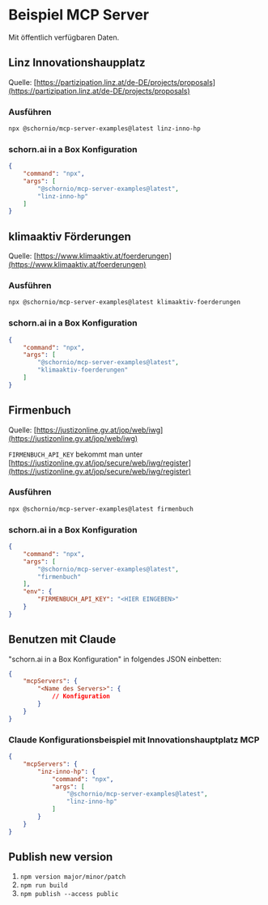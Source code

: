 # Beispiel MCP Server

Mit öffentlich verfügbaren Daten.

## Linz Innovationshaupplatz

Quelle: [https://partizipation.linz.at/de-DE/projects/proposals](https://partizipation.linz.at/de-DE/projects/proposals)

### Ausführen

```bash
npx @schornio/mcp-server-examples@latest linz-inno-hp
```

### schorn.ai in a Box Konfiguration

```json
{
    "command": "npx",
    "args": [
        "@schornio/mcp-server-examples@latest",
        "linz-inno-hp"
    ]
}
```

## klimaaktiv Förderungen

Quelle: [https://www.klimaaktiv.at/foerderungen](https://www.klimaaktiv.at/foerderungen)

### Ausführen

```bash
npx @schornio/mcp-server-examples@latest klimaaktiv-foerderungen
```

### schorn.ai in a Box Konfiguration

```json
{
    "command": "npx",
    "args": [
        "@schornio/mcp-server-examples@latest",
        "klimaaktiv-foerderungen"
    ]
}
```

## Firmenbuch

Quelle: [https://justizonline.gv.at/jop/web/iwg](https://justizonline.gv.at/jop/web/iwg)

`FIRMENBUCH_API_KEY` bekommt man unter [https://justizonline.gv.at/jop/secure/web/iwg/register](https://justizonline.gv.at/jop/secure/web/iwg/register)

### Ausführen

```bash
npx @schornio/mcp-server-examples@latest firmenbuch
```

### schorn.ai in a Box Konfiguration

```json
{
    "command": "npx",
    "args": [
        "@schornio/mcp-server-examples@latest",
        "firmenbuch"
    ],
    "env": {
        "FIRMENBUCH_API_KEY": "<HIER EINGEBEN>"
    }
}
```

## Benutzen mit Claude

"schorn.ai in a Box Konfiguration" in folgendes JSON einbetten:

```json
{
    "mcpServers": {
        "<Name des Servers>": {
            // Konfiguration
        }
    }
}
```

### Claude Konfigurationsbeispiel mit Innovationshauptplatz MCP

```json
{
    "mcpServers": {
        "inz-inno-hp": {
            "command": "npx",
            "args": [
                "@schornio/mcp-server-examples@latest",
                "linz-inno-hp"
            ]
        }
    }
}
```

## Publish new version

1. `npm version major/minor/patch`
2. `npm run build`
3. `npm publish --access public`